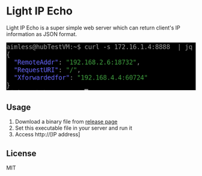 # Light IP Echo

Light IP Echo is a super simple web server which can return client's IP  information as JSON format. 

![image](docs/readme01.png)

## Usage

1. Download a binary file from [release page](https://github.com/kongou-ae/light-ip-echo/releases)
1. Set this executable file in your server and run it
2. Access http://[IP address]

## License
MIT
